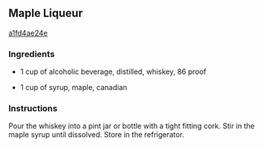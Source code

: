 ## Maple Liqueur

[a1fd4ae24e](http://allrecipes.com/recipe/maple-liqueur/)

### Ingredients

 - 1 cup of alcoholic beverage, distilled, whiskey, 86 proof

 - 1 cup of syrup, maple, canadian

### Instructions

Pour the whiskey into a pint jar or bottle with a tight fitting cork. Stir in the maple syrup until dissolved. Store in the refrigerator.